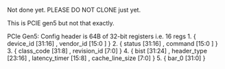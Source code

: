 Not done yet. PLEASE DO NOT CLONE just yet.

This is PCIE gen5 but not that exactly.



PCIe Gen5:
Config header is 64B of 32-bit registers i.e. 16 regs
	1. { device_id [31:16] , vendor_id [15:0 ] }
	2. { status    [31:16] , command   [15:0 ] }
	3. { class_code [31:8] , revision_id [7:0] }
	4. { bist [31:24] , header_type [23:16] , latency_timer [15:8] , cache_line_size [7:0] }
	5. { bar_0 [31:0] }
	
